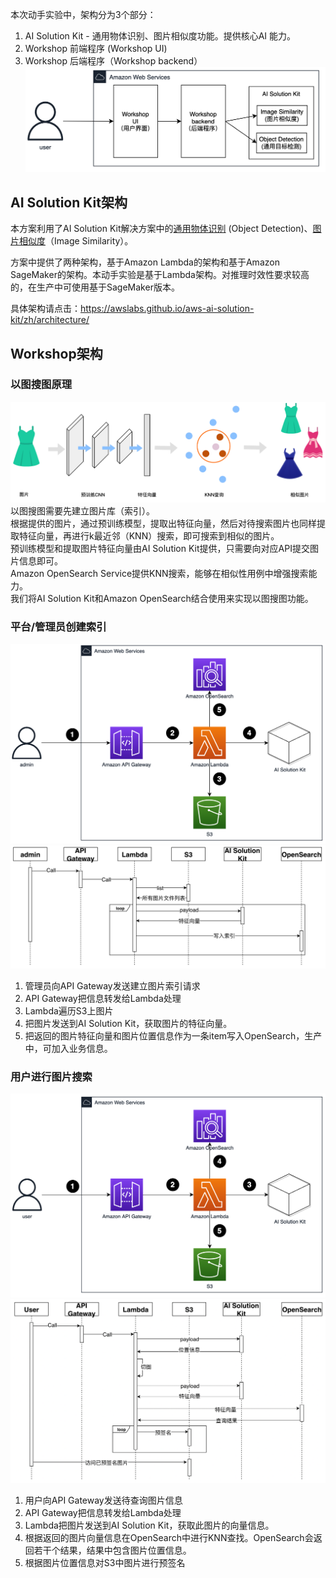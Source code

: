 本次动手实验中，架构分为3个部分：  

1. AI Solution Kit  - 通用物体识别、图片相似度功能。提供核心AI 能力。
2. Workshop 前端程序 (Workshop UI) 
3. Workshop 后端程序（Workshop backend）
![总体结构](images/overview.png)

## AI Solution Kit架构
本方案利用了AI Solution Kit解决方案中的[通用物体识别](https://awslabs.github.io/aws-ai-solution-kit/zh/deploy-object-recognition/) (Object Detection)、[图片相似度](https://awslabs.github.io/aws-ai-solution-kit/zh/deploy-image-similarity/)（Image Similarity）。 

方案中提供了两种架构，基于Amazon Lambda的架构和基于Amazon SageMaker的架构。本动手实验是基于Lambda架构。对推理时效性要求较高的，在生产中可使用基于SageMaker版本。

具体架构请点击：<https://awslabs.github.io/aws-ai-solution-kit/zh/architecture/>

## Workshop架构
### 以图搜图原理
![原理](images/principle.png)
以图搜图需要先建立图片库（索引）。  
根据提供的图片，通过预训练模型，提取出特征向量，然后对待搜索图片也同样提取特征向量，再进行k最近邻（KNN）搜索，即可搜索到相似的图片。  
预训练模型和提取图片特征向量由AI Solution Kit提供，只需要向对应API提交图片信息即可。  
Amazon OpenSearch Service提供KNN搜索，能够在相似性用例中增强搜索能力。  
我们将AI Solution Kit和Amazon OpenSearch结合使用来实现以图搜图功能。  
### 平台/管理员创建索引
![管理员架构图](images/admin-architecture.png)
![管理员时序图](images/admin-sequence.png)

1. 管理员向API Gateway发送建立图片索引请求
2. API Gateway把信息转发给Lambda处理
3. Lambda遍历S3上图片
4. 把图片发送到AI Solution Kit，获取图片的特征向量。
5. 把返回的图片特征向量和图片位置信息作为一条item写入OpenSearch，生产中，可加入业务信息。
### 用户进行图片搜索
![用户架构图](images/user-architecture.png)
![用户时序图](images/user-sequence.png)

1. 用户向API Gateway发送待查询图片信息
2. API Gateway把信息转发给Lambda处理
3. Lambda把图片发送到AI Solution Kit，获取此图片的向量信息。
4. 根据返回的图片向量信息在OpenSearch中进行KNN查找。OpenSearch会返回若干个结果，结果中包含图片位置信息。
5. 根据图片位置信息对S3中图片进行预签名